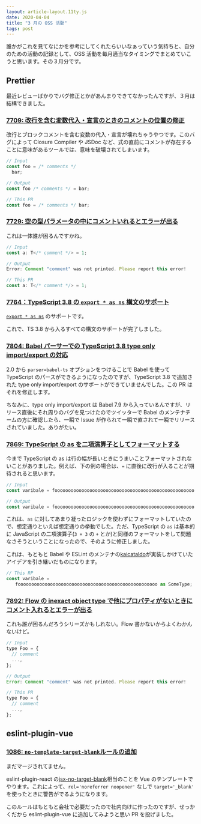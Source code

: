 ```yaml
---
layout: article-layout.11ty.js
date: 2020-04-04
title: "3 月の OSS 活動"
tags: post
---
```


誰かがこれを見てなにかを参考にしてくれたらいいなぁっていう気持ちと、自分のための活動の記録として、OSS 活動を毎月適当なタイミングでまとめていこうと思います。その３月分です。

## Prettier

最近レビューばかりでバグ修正とかがあんまりできてなかったんですが、３月は結構できました。

### [7709: 改行を含む変数代入・宣言のときのコメントの位置の修正](https://github.com/prettier/prettier/pull/7709)

改行とブロックコメントを含む変数の代入・宣言が壊れちゃうやつです。このバグによって Closure Compiler や JSDoc など、式の直前にコメントが存在することに意味があるツールでは、意味を破壊されてしまいます。

<!-- prettier-ignore -->
```js
// Input
const foo = /* comments */
  bar;

// Output
const foo /* comments */ = bar;

// This PR
const foo = /* comments */ bar;
```

### [7729: 空の型パラメータの中にコメントいれるとエラーが出る](https://github.com/prettier/prettier/pull/7729)

これは一体誰が困るんですかね。

<!-- prettier-ignore -->
```ts
// Input
const a: T</* comment */> = 1;

// Output
Error: Comment "comment" was not printed. Please report this error!

// This PR
const a: T</* comment */> = 1;
```

### [7764：TypeScript 3.8 の `export * as ns` 構文のサポート](https://github.com/prettier/prettier/pull/7764)

[`export * as ns`](https://www.typescriptlang.org/docs/handbook/release-notes/typescript-3-8.html#export-star-as-namespace-syntax) のサポートです。

これで、TS 3.8 から入るすべての構文のサポートが完了しました。

### [7804: Babel パーサーでの TypeScript 3.8 type only import/export の対応](https://github.com/prettier/prettier/pull/7804)

2.0 から `parser=babel-ts` オプションをつけることで Babel を使って TypeScript のパースができるようになったのですが、TypeScript 3.8 で追加された type only import/export のサポートができていませんでした。この PR はそれを修正します。

ちなみに、type only import/export は Babel 7.9 から入っているんですが、リリース直後にそれ周りのバグを見つけたのでツイッターで Babel のメンテナチームの方に確認したら、一瞬で Issue が作られて一瞬で直されて一瞬でリリースされていました。ありがたい。

### [7869: TypeScript の as を二項演算子としてフォーマットする](https://github.com/prettier/prettier/pull/7869)

今まで TypeScript の as は行の幅が長いときにうまいことフォーマットされないことがありました。例えば、下の例の場合は、`=` に直後に改行が入ることが期待されると思います。

<!-- prettier-ignore -->
```ts
// Input
const varibale = foooooooooooooooooooooooooooooooooooooooooooooooooooo as SomeType;

// Output
const varibale = foooooooooooooooooooooooooooooooooooooooooooooooooooo as SomeType;
```

これは、`as` に対してあまり凝ったロジックを使わずにフォーマットしていたので、想定通りといえば想定通りの挙動でした。ただ、TypeScript の `as` は基本的に JavaScript の二項演算子(`3 + 3` の `+` とか)と同様のフォーマットをして問題なさそうということになったので、そのように修正しました。

これは、もともと Babel や ESLint のメンテナの[kaicataldo](https://github.com/kaicataldo)が実装しかけていたアイデアを引き継いだものになります。

<!-- prettier-ignore -->
```ts
// This RP
const varibale =
　　foooooooooooooooooooooooooooooooooooooooooooooooooooo as SomeType;
```

### [7892: Flow の inexact object type で他にプロパティがないときにコメント入れるとエラーが出る](https://github.com/prettier/prettier/pull/7892)

これも誰が困るんだろうシリーズかもしれない。Flow 書かないからよくわかんないけど。

<!-- prettier-ignore -->
```js
// Input
type Foo = {
  // comment
  ...,
};

// Output
Error: Comment "comment" was not printed. Please report this error!

// This PR
type Foo = {
  // comment
  ...,
};
```

## eslint-plugin-vue

### [1086: `no-template-target-blank`ルールの追加](https://github.com/vuejs/eslint-plugin-vue/pull/1086)

まだマージされてません。

eslint-plugin-react の[jsx-no-target-blank](https://github.com/yannickcr/eslint-plugin-react/blob/master/docs/rules/jsx-no-target-blank.md)相当のことを Vue のテンプレートでやります。これによって、`rel='noreferrer noopener'` なしで `target='_blank'` を使ったときに警告がでるようになります。

このルールはもともと会社で必要だったので社内向けに作ったのですが、せっかくだから eslint-plugin-vue に追加してみようと思い PR を投げました。
